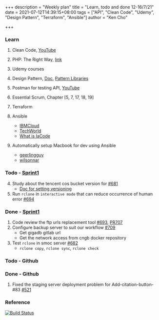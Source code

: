 +++
description = "Weekly plan"
title = "Learn, todo and done 12-16/7/21"
date = 2021-07-12T14:39:15+08:00
tags = ["API", "Clean Code", "Udemy", "Design Pattern", "Terraform", "Ansible"]
author = "Ken Cho"

+++  
### Learn
1. Clean Code, [YouTube](https://www.youtube.com/watch?v=7EmboKQH8lM)
2. PHP: The Right Way, [link](https://phptherightway.com/)
3. Udemy courses
4. Design Pattern, [Doc](https://designpatternsphp.readthedocs.io/en/latest/README.html), [Pattern Libraries](https://medium.com/@whatjackhasmade/pattern-libraries-abcc45c6144c)
5. Postman for testing API, [YouTube](https://www.freecodecamp.org/news/learn-how-to-use-postman-to-test-apis/)
6. Essential Scrum, Chapter [5, 7, 17, 18, 19]
7. Terraform
8. Ansible
    - [IBMCloud](https://www.youtube.com/watch?v=fHO1X93e4WA)
    - [TechWorld](https://www.youtube.com/watch?v=1id6ERvfozo)
    - [What is IaCode](https://www.youtube.com/watch?v=POPP2WTJ8es)

10. Automatically setup Macbook for dev using Ansible
    - [geerlingguy](https://github.com/geerlingguy/mac-dev-playbook)
    - [wilsonnar](https://wilsonmar.github.io/ansible-mac-osx-setup/)  
    
### Todo - [Sprint1](https://github.com/orgs/gigascience/projects/4)
4. Study about the tencent cos bucket version for [#681](https://github.com/gigascience/gigadb-website/issues/681)  
    - [Doc for setting versioning](https://intl.cloud.tencent.com/document/product/436/19881?from_cn_redirect=1)  
5. Run `rclone` in `interactive mode` that can reduce occurrence of human error [#694](https://github.com/gigascience/gigadb-website/issues/681)  

### Done - [Sprint1](https://github.com/orgs/gigascience/projects/4)
1. Code review the ftp urls replacement tool [#693](https://github.com/gigascience/gigadb-website/issues/709), [PR707](https://github.com/gigascience/gigadb-website/pull/707)
2. Configure backup server to suit our workflow [#709](https://github.com/gigascience/gigadb-website/issues/709)
    - Get gigadb gitlab url
    - Get the network access from cngb docker repository
3. Test `rclone` in smoc server [#682](https://github.com/gigascience/gigadb-website/issues/682)
    - `rclone copy`, `rclone sync`, `rclone check`
### Todo - Github

### Done - Github
1. Fixed the staging server deployment problem for Add-citation-button-#83 [#521](https://github.com/gigascience/gigadb-website/pull/521)

### Reference


[![Build Status](https://travis-ci.com/kencho51/gigathing.svg?branch=master)](https://travis-ci.com/kencho51/gigathing)

